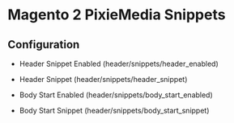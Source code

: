 # Magento 2 PixieMedia Snippets


## Configuration

 - Header Snippet Enabled (header/snippets/header_enabled)

 - Header Snippet (header/snippets/header_snippet)

 - Body Start Enabled (header/snippets/body_start_enabled)

 - Body Start Snippet (header/snippets/body_start_snippet)




